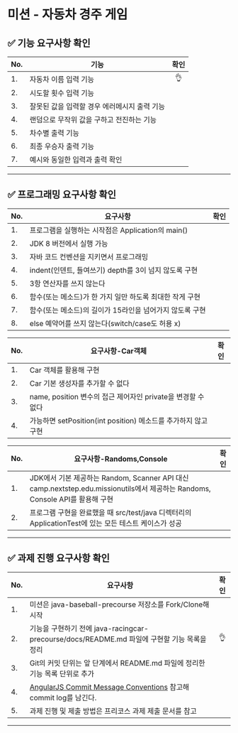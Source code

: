 # 미션 - 자동차 경주 게임

## ✅ 기능 요구사항 확인
|No.|기능|확인|
|---|---|:---:|
|1.|자동차 이름 입력 기능|👌|
|2.|시도할 횟수 입력 기능|
|3.|잘못된 값을 입력할 경우 에러메시지 출력 기능||
|4.|랜덤으로 무작위 값을 구하고 전진하는 기능||
|5.|차수별 출력 기능||
|6.|최종 우승자 출력 기능||
|7.|예시와 동일한 입력과 출력 확인||
*** 
   
## ✅ 프로그래밍 요구사항 확인
|No.|요구사항|확인|
|---|---|:---:|
|1.|프로그램을 실행하는 시작점은 Application의 main()||
|2.|JDK 8 버전에서 실행 가능||
|3.|자바 코드 컨벤션을 지키면서 프로그래밍||
|4.|indent(인덴트, 들여쓰기) depth를 3이 넘지 않도록 구현||
|5.|3항 연산자를 쓰지 않는다||
|6.|함수(또는 메소드)가 한 가지 일만 하도록 최대한 작게 구현||
|7.|함수(또는 메소드)의 길이가 15라인을 넘어가지 않도록 구현||
|8.|else 예약어를 쓰지 않는다(switch/case도 허용 x)||
  
|No.|요구사항-Car객체|확인|
|---|---|:---:|
|1.|Car 객체를 활용해 구현||
|2.|Car 기본 생성자를 추가할 수 없다||
|3.|name, position 변수의 접근 제어자인 private을 변경할 수 없다||
|4.|가능하면 setPosition(int position) 메소드를 추가하지 않고 구현||
  
|No.|요구사항-Randoms,Console|확인|
|---|---|:---:|
|1.|JDK에서 기본 제공하는 Random, Scanner API 대신 camp.nextstep.edu.missionutils에서 제공하는 Randoms, Console API를 활용해 구현||
|2.|프로그램 구현을 완료했을 때 src/test/java 디렉터리의 ApplicationTest에 있는 모든 테스트 케이스가 성공||
*** 
  
## ✅ 과제 진행 요구사항 확인
|No.|요구사항|확인|
|---|---|:---:|
|1.|미션은 java-baseball-precourse 저장소를 Fork/Clone해 시작||
|2.|기능을 구현하기 전에 java-racingcar-precourse/docs/README.md 파일에 구현할 기능 목록을 정리|👌|
|3.|Git의 커밋 단위는 앞 단계에서 README.md 파일에 정리한 기능 목록 단위로 추가||
|4.| [AngularJS Commit Message Conventions](https://gist.github.com/stephenparish/9941e89d80e2bc58a153) 참고해 commit log를 남긴다.||
|5.|과제 진행 및 제출 방법은 프리코스 과제 제출 문서를 참고||
*** 
